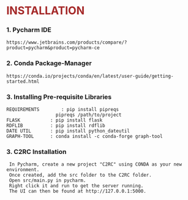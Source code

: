 <!-- 5. ANALYS OF A RECONSTITUTION ---------------------------------------------------->
<a name="Automated Evaluation"></a>
# <strong style="color:brown"> **INSTALLATION** </strong> 
<!------------------------------------------------------------------------------------->
 	
 	
### 1. Pycharm IDE
	https://www.jetbrains.com/products/compare/?product=pycharm&product=pycharm-ce
	
### 2. Conda Package-Manager
	https://conda.io/projects/conda/en/latest/user-guide/getting-started.html
	
### 3. Installing Pre-requisite Libraries
	REQUIREMENTS		: pip install pipreqs
			          pipreqs /path/to/project
	FLASK			: pip install flask
	RDFLIB			: pip install rdflib
	DATE UTIL		: pip install python_dateutil
	GRAPH-TOOL		: conda install -c conda-forge graph-tool
	
### 3. C2RC Installation
	 In Pycharm, create a new project "C2RC" using CONDA as your new environment. 
	 Once created, add the src folder to the C2RC folder.
   	 Open src/main.py in pycharm.
   	 Right click it and run to get the server running.
   	 The UI can then be found at http://127.0.0.1:5000.
